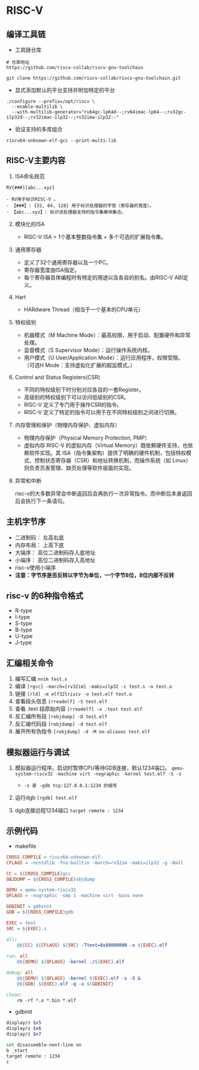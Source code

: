 # RISC-V

## 编译工具链

- 工具链仓库
```
# 仓库地址
https://github.com/riscv-collab/riscv-gnu-toolchain

git clone https://github.com/riscv-collab/riscv-gnu-toolchain.git
```

- 显式添加默认的平台支持并附加特定的平台
```
./configure --prefix=/opt/riscv \
  --enable-multilib \
  --with-multilib-generator="rv64gc-lp64d--;rv64imac-lp64--;rv32gc-ilp32d--;rv32imac-ilp32--;rv32ima-ilp32--"
```

- 验证支持的多库组合
```
riscv64-unknown-elf-gcc --print-multi-lib
```

## RISC-V主要内容

1. ISA命名规范
```
RV[###][abc...xyz]
```
    - RV用于标识RISC-V 。
    - 【###】: {32, 64, 128} 用于标识处理器的字宽（寄存器的宽度）。
    - 【abc...xyz】: 标识该处理器支持的指令集模块集合。

2. 模块化的ISA

    - RISC-V ISA = 1个基本整数指令集 + 多个可选的扩展指令集。

3. 通用寄存器

    - 定义了32个通用寄存器以及一个PC。
    - 寄存器宽度由ISA指定。
    - 每个寄存器具体编程时有特定的用途以及各自的别名。由RISC-V ABI定义。

4. Hart

    - HARdware Thread（相当于一个基本的CPU单元）

5. 特权级别

    - 机器模式（M Machine Mode）：最高权限，用于启动、配置硬件和异常处理。
    - 监督模式（S Supervisor Mode）：运行操作系统内核。
    - 用户模式（U User/Application Mode）：运行应用程序，权限受限。
        （可选H Mode：支持虚拟化扩展的超监模式。）

6. Control and Status Registers(CSR)
    
    - 不同的特权级别下时分别对应各自的一套Register。
    - 高级别的特权级别下可以访问低级别的CSR。
    - RISC-V 定义了专门用于操作CSR的指令。
    - RISC-V 定义了特定的指令可以用于在不同特权级别之间进行切换。

7. 内存管理和保护（物理内存保护、虚拟内存）

    - 物理内存保护（Physical Memory Protection, PMP）
    - 虚拟内存
        RISC-V 的虚拟内存（Virtual Memory）既依赖硬件支持，也依赖软件实现。其 ISA（指令集架构）提供了明确的硬件机制，包括特权模式、控制状态寄存器（CSR）和地址转换机制，而操作系统（如 Linux）则负责页表管理、缺页处理等软件层面的实现。

8. 异常和中断

    risc-v的大多数异常会中断返回后会再执行一次异常指令。而中断后本身返回后会执行下一条语句。

## 主机字节序

- 二进制码： 左高右底
- 内存布局： 上高下底
- 大端序： 高位二进制码存入底地址
- 小端序： 高位二进制码存入高地址
- risc-v使用小端序
- **注意：字节序是否反转以字节为单位，一个字节8位，8位内部不反转**

## risc-v 的6种指令格式

- R-type
- I-type
- S-type
- B-type
- U-type
- J-type

## 汇编相关命令

1. 编写汇编 `nvim test.s`
2. 编译 `[rgcc] -march=[rv32im] -mabi=ilp32 -c test.s -o test.o`
3. 链接 `[rld] -m elf32lriscv -o test.elf test.o`
4. 查看段头信息 `[rreadelf] -S test.elf`
5. 查看 .text 段原始内容 `[rreadelf] -x .text test.elf`
6. 反汇编所有段 `[robjdump] -D test.elf`
7. 反汇编代码段 `[robjdump] -d test.elf`
8. 展开所有伪指令 `[robjdump] -d -M no-aliases test.elf`

## 模拟器运行与调试

1. 模拟器运行程序。启动时暂停CPU等待GDB连接，默认1234端口。 `qemu-system-riscv32 -machine virt -nographic -kernel test.elf -S -s`

    - `-s 是 -gdb tcp:127.0.0.1:1234 的缩写`
    
2. 运行dgb `[rgdb] test.elf`
3. dgb连接远程1234端口 `target remote : 1234`

## 示例代码

- makefile
```makefile
CROSS_COMPILE = riscv64-unknown-elf-
CFLAGS = -nostdlib -fno-builtin -march=rv32im -mabi=ilp32 -g -Wall

CC = ${CROSS_COMPILE}gcc
OBJDUMP = ${CROSS_COMPILE}objdump

QEMU = qemu-system-riscv32
QFLAGS = -nographic -smp 1 -machine virt -bios none

GDBINIT = gdbinit
GDB = ${CROSS_COMPILE}gdb

EXEC = test
SRC = ${EXEC}.s

all:
	@${CC} ${CFLAGS} ${SRC} -Ttext=0x80000000 -o ${EXEC}.elf
	
run: all
	@${QEMU} ${QFLAGS} -kernel ./${EXEC}.elf

debug: all
	@${QEMU} ${QFLAGS} -kernel ${EXEC}.elf -s -S &
	@${GDB} ${EXEC}.elf -q -x ${GDBINIT}

clean:
	rm -rf *.o *.bin *.elf
```

- gdbinit
```bash
display/z $x5
display/z $x6
display/z $x7

set disassemble-next-line on
b _start
target remote : 1234
c
```